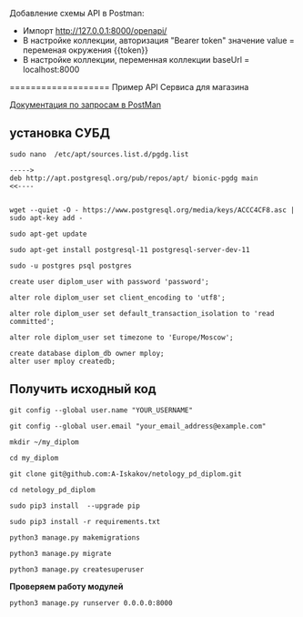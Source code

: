 Добавление схемы API в Postman:
- Импорт http://127.0.0.1:8000/openapi/
- В настройке коллекции, авторизация "Bearer token" значение value = переменая окружения {{token}}
- В настройке коллекции, переменная коллекции baseUrl = localhost:8000


===================
Пример API Сервиса для магазина

[Документация по запросам в PostMan](https://documenter.getpostman.com/view/5037826/SVfJUrSc) 

## **установка СУБД**

    sudo nano  /etc/apt/sources.list.d/pgdg.list
    
    ----->
    deb http://apt.postgresql.org/pub/repos/apt/ bionic-pgdg main
    <<----
    
    
    wget --quiet -O - https://www.postgresql.org/media/keys/ACCC4CF8.asc | sudo apt-key add -
    
    sudo apt-get update
    
    sudo apt-get install postgresql-11 postgresql-server-dev-11
    
    sudo -u postgres psql postgres
    
    create user diplom_user with password 'password';
    
    alter role diplom_user set client_encoding to 'utf8';
    
    alter role diplom_user set default_transaction_isolation to 'read committed';
    
    alter role diplom_user set timezone to 'Europe/Moscow';
    
    create database diplom_db owner mploy;
    alter user mploy createdb;



## **Получить исходный код**

    git config --global user.name "YOUR_USERNAME"
    
    git config --global user.email "your_email_address@example.com"
    
    mkdir ~/my_diplom
    
    cd my_diplom
    
    git clone git@github.com:A-Iskakov/netology_pd_diplom.git
    
    cd netology_pd_diplom
    
    sudo pip3 install  --upgrade pip
    
    sudo pip3 install -r requirements.txt
    
    python3 manage.py makemigrations
     
    python3 manage.py migrate
    
    python3 manage.py createsuperuser    
    
 
**Проверяем работу модулей**
    
    
    python3 manage.py runserver 0.0.0.0:8000
    
   
